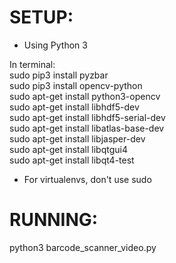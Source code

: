 # SETUP:
- Using Python 3

In terminal:<br />
sudo pip3 install pyzbar<br />
sudo pip3 install opencv-python<br />
sudo apt-get install python3-opencv<br />
sudo apt-get install libhdf5-dev<br />
sudo apt-get install libhdf5-serial-dev<br />
sudo apt-get install libatlas-base-dev<br />
sudo apt-get install libjasper-dev<br />
sudo apt-get install libqtgui4<br />
sudo apt-get install libqt4-test<br />

- For virtualenvs, don't use sudo

# RUNNING:
python3 barcode_scanner_video.py
